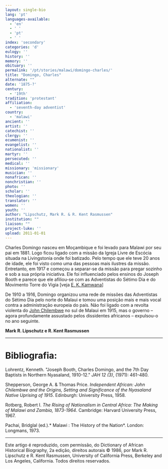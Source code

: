 ```yaml
---
layout: single-bio
lang: 'pt'
languages-available:
  - 'en'
  - ' '
  - 'pt'
  - ' '
index: 'secondary'
categories: 'd'
eulogy: ''
history: ''
memory: ''
obituary: ''
permalink: '/pt/stories/malawi/domingo-charles/'
title: "Domingo, Charles"
alternate: ""
date: '1875-?'
century:
  - '19th'
tradition: 'protestant'
affiliation:
  - 'seventh-day adventist'
country:
  - 'malawi'
ancient: ''
artist: ''
catechist: ''
clergy: ''
ecumenist: ''
evangelist: ''
nationalist: ''
martyr: ''
persecuted: ''
medical: ''
missionary: 'missionary'
musician: ''
nonafrican: ''
nonchristian: ''
photo: ''
scholar: ''
theologian: ''
translator: ''
women: ''
youth: ''
author: "Lipschutz, Mark R. & R. Kent Rasmussen"
institution: ""
liaison: ""
project-luke: ''
upload: 2011-01-01
---
```




Charles Domingo nasceu em Moçambique e foi levado para Malawi por seu pai em 1881. Logo ficou ligado com a missão da Igreja Livre de Escócia situada na Livingstonia onde foi batizado. Pelo tempo que ele teve 20 anos de idade, ele foi visto como uma das pessoas mais ilustres da missão. Entretanto, em 1917 e começou a separar-se da missão para pregar sozinho e sob a sua própria iniciativa. Ele foi influenciado pelos ensinos do Joseph Booth e parece que ele afiliou-se com as Adventistas do Sétimo Dia e do Movimento Torre do Vigia [veja [E. K. Kamwana](../kamwana-elliott)]

De 1910 a 1916, Domingo organizou uma rede de missões das Adventistas do Sétimo Dia pelo norte do Malaui e tomou uma posição mais e mais vocal contra a administração europeia do país. Não foi ligado com a revolta violenta do [John Chilembwe](../chilembue-john/) no sul de Malaui em 1915, mas o governo – agora profundamente assustado pelos dissidentes africanos – expulsou-o no ano seguinte.

**Mark R. Lipschutz e R. Kent Rasmussen**

---

# **Bibliografia:**
Lohrentz, Kenneth. "Joseph Booth, Charles Domingo, and the 7th Day Baptists in Northern Nyasaland, 1910-12." *JAH 12 (3)*, (1971): 461-480.

Shepperson, George A. & Thomas Price. *Independent African: John Chilembwe and the Origins, Setting and Significance of the Nyasaland Native Uprising of 1915*. Edinburgh: University Press, 1958.

Rotberg, Robert I. *The Rising of Nationalism in Central Africa: The Making of Malawi and Zambia, 1873-1964*. Cambridge: Harvard University Press, 1967.

Pachai, Bridglal (ed.).* Malawi : The History of the Nation*. London: Longmans, 1973.

---

Este artigo é reproduzido, com permissão, do Dictionary of African Historical Biography, 2a edição, direitos autorais © 1986, por Mark R. Lipschutz e R. Kent Rasmussen, University of California Press, Berkeley and Los Angeles, California. Todos direitos reservados.
